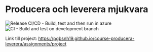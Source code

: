 # Producera och leverera mjukvara

![Release CI/CD - Build, test and then run in azure](https://github.com/PGBSNH19/project-g2/workflows/Release%20CI/CD%20-%20Build,%20test%20and%20then%20run%20in%20azure/badge.svg)
![CI - Build and test on development branch](https://github.com/PGBSNH19/project-g2/workflows/CI%20-%20Build%20and%20test%20on%20development%20branch/badge.svg)


Link till project: <https://pgbsnh19.github.io/course-producera-leverera/assignments/project>



